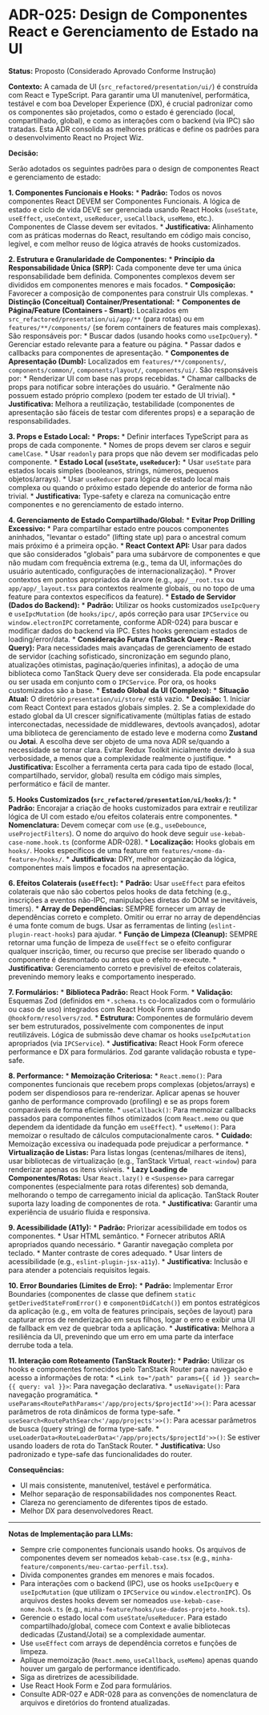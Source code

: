 # ADR-025: Design de Componentes React e Gerenciamento de Estado na UI

**Status:** Proposto (Considerado Aprovado Conforme Instrução)

**Contexto:**
A camada de UI (`src_refactored/presentation/ui/`) é construída com React e TypeScript. Para garantir uma UI manutenível, performática, testável e com boa Developer Experience (DX), é crucial padronizar como os componentes são projetados, como o estado é gerenciado (local, compartilhado, global), e como as interações com o backend (via IPC) são tratadas. Esta ADR consolida as melhores práticas e define os padrões para o desenvolvimento React no Project Wiz.

**Decisão:**

Serão adotados os seguintes padrões para o design de componentes React e gerenciamento de estado:

**1. Componentes Funcionais e Hooks:**
    *   **Padrão:** Todos os novos componentes React DEVEM ser Componentes Funcionais. A lógica de estado e ciclo de vida DEVE ser gerenciada usando React Hooks (`useState`, `useEffect`, `useContext`, `useReducer`, `useCallback`, `useMemo`, etc.). Componentes de Classe devem ser evitados.
    *   **Justificativa:** Alinhamento com as práticas modernas do React, resultando em código mais conciso, legível, e com melhor reuso de lógica através de hooks customizados.

**2. Estrutura e Granularidade de Componentes:**
    *   **Princípio da Responsabilidade Única (SRP):** Cada componente deve ter uma única responsabilidade bem definida. Componentes complexos devem ser divididos em componentes menores e mais focados.
    *   **Composição:** Favorecer a composição de componentes para construir UIs complexas.
    *   **Distinção (Conceitual) Container/Presentational:**
        *   **Componentes de Página/Feature (Containers - Smart):** Localizados em `src_refactored/presentation/ui/app/**` (para rotas) ou em `features/**/components/` (se forem containers de features mais complexas). São responsáveis por:
            *   Buscar dados (usando hooks como `useIpcQuery`).
            *   Gerenciar estado relevante para a feature ou página.
            *   Passar dados e callbacks para componentes de apresentação.
        *   **Componentes de Apresentação (Dumb):** Localizados em `features/**/components/`, `components/common/`, `components/layout/`, `components/ui/`. São responsáveis por:
            *   Renderizar UI com base nas props recebidas.
            *   Chamar callbacks de props para notificar sobre interações do usuário.
            *   Geralmente não possuem estado próprio complexo (podem ter estado de UI trivial).
    *   **Justificativa:** Melhora a reutilização, testabilidade (componentes de apresentação são fáceis de testar com diferentes props) e a separação de responsabilidades.

**3. Props e Estado Local:**
    *   **Props:**
        *   Definir interfaces TypeScript para as props de cada componente.
        *   Nomes de props devem ser claros e seguir `camelCase`.
        *   Usar `readonly` para props que não devem ser modificadas pelo componente.
    *   **Estado Local (`useState`, `useReducer`):**
        *   Usar `useState` para estados locais simples (booleanos, strings, números, pequenos objetos/arrays).
        *   Usar `useReducer` para lógica de estado local mais complexa ou quando o próximo estado depende do anterior de forma não trivial.
    *   **Justificativa:** Type-safety e clareza na comunicação entre componentes e no gerenciamento de estado interno.

**4. Gerenciamento de Estado Compartilhado/Global:**
    *   **Evitar Prop Drilling Excessivo:**
        *   Para compartilhar estado entre poucos componentes aninhados, "levantar o estado" (lifting state up) para o ancestral comum mais próximo é a primeira opção.
        *   **React Context API:** Usar para dados que são considerados "globais" para uma subárvore de componentes e que não mudam com frequência extrema (e.g., tema da UI, informações do usuário autenticado, configurações de internacionalização).
            *   Prover contextos em pontos apropriados da árvore (e.g., `app/__root.tsx` ou `app/app/_layout.tsx` para contextos realmente globais, ou no topo de uma feature para contextos específicos da feature).
    *   **Estado de Servidor (Dados do Backend):**
        *   **Padrão:** Utilizar os hooks customizados `useIpcQuery` e `useIpcMutation` (de `hooks/ipc/`, após correção para usar `IPCService` ou `window.electronIPC` corretamente, conforme ADR-024) para buscar e modificar dados do backend via IPC. Estes hooks gerenciam estados de loading/error/data.
        *   **Consideração Futura (TanStack Query - React Query):** Para necessidades mais avançadas de gerenciamento de estado de servidor (caching sofisticado, sincronização em segundo plano, atualizações otimistas, paginação/queries infinitas), a adoção de uma biblioteca como TanStack Query deve ser considerada. Ela pode encapsular ou ser usada em conjunto com o `IPCService`. Por ora, os hooks customizados são a base.
    *   **Estado Global da UI (Complexo):**
        *   **Situação Atual:** O diretório `presentation/ui/store/` está vazio.
        *   **Decisão:**
            1.  Iniciar com React Context para estados globais simples.
            2.  Se a complexidade do estado global da UI crescer significativamente (múltiplas fatias de estado interconectadas, necessidade de middlewares, devtools avançados), adotar uma biblioteca de gerenciamento de estado leve e moderna como **Zustand** ou **Jotai**. A escolha deve ser objeto de uma nova ADR se/quando a necessidade se tornar clara. Evitar Redux Toolkit inicialmente devido à sua verbosidade, a menos que a complexidade realmente o justifique.
    *   **Justificativa:** Escolher a ferramenta certa para cada tipo de estado (local, compartilhado, servidor, global) resulta em código mais simples, performático e fácil de manter.

**5. Hooks Customizados (`src_refactored/presentation/ui/hooks/`):**
    *   **Padrão:** Encorajar a criação de hooks customizados para extrair e reutilizar lógica de UI com estado e/ou efeitos colaterais entre componentes.
    *   **Nomenclatura:** Devem começar com `use` (e.g., `useDebounce`, `useProjectFilters`). O nome do arquivo do hook deve seguir `use-kebab-case-nome.hook.ts` (conforme ADR-028).
    *   **Localização:** Hooks globais em `hooks/`. Hooks específicos de uma feature em `features/<nome-da-feature>/hooks/`.
    *   **Justificativa:** DRY, melhor organização da lógica, componentes mais limpos e focados na apresentação.

**6. Efeitos Colaterais (`useEffect`):**
    *   **Padrão:** Usar `useEffect` para efeitos colaterais que não são cobertos pelos hooks de data fetching (e.g., inscrições a eventos não-IPC, manipulações diretas do DOM se inevitáveis, timers).
    *   **Array de Dependências:** SEMPRE fornecer um array de dependências correto e completo. Omitir ou errar no array de dependências é uma fonte comum de bugs. Usar as ferramentas de linting (`eslint-plugin-react-hooks`) para ajudar.
    *   **Função de Limpeza (Cleanup):** SEMPRE retornar uma função de limpeza de `useEffect` se o efeito configurar qualquer inscrição, timer, ou recurso que precise ser liberado quando o componente é desmontado ou antes que o efeito re-execute.
    *   **Justificativa:** Gerenciamento correto e previsível de efeitos colaterais, prevenindo memory leaks e comportamento inesperado.

**7. Formulários:**
    *   **Biblioteca Padrão:** React Hook Form.
    *   **Validação:** Esquemas Zod (definidos em `*.schema.ts` co-localizados com o formulário ou caso de uso) integrados com React Hook Form usando `@hookform/resolvers/zod`.
    *   **Estrutura:** Componentes de formulário devem ser bem estruturados, possivelmente com componentes de input reutilizáveis. Lógica de submissão deve chamar os hooks `useIpcMutation` apropriados (via `IPCService`).
    *   **Justificativa:** React Hook Form oferece performance e DX para formulários. Zod garante validação robusta e type-safe.

**8. Performance:**
    *   **Memoização Criteriosa:**
        *   `React.memo()`: Para componentes funcionais que recebem props complexas (objetos/arrays) e podem ser dispendiosos para re-renderizar. Aplicar apenas se houver ganho de performance comprovado (profiling) e se as props forem comparáveis de forma eficiente.
        *   `useCallback()`: Para memoizar callbacks passados para componentes filhos otimizados (com `React.memo` ou que dependem da identidade da função em `useEffect`).
        *   `useMemo()`: Para memoizar o resultado de cálculos computacionalmente caros.
        *   **Cuidado:** Memoização excessiva ou inadequada pode prejudicar a performance.
    *   **Virtualização de Listas:** Para listas longas (centenas/milhares de itens), usar bibliotecas de virtualização (e.g., TanStack Virtual, `react-window`) para renderizar apenas os itens visíveis.
    *   **Lazy Loading de Componentes/Rotas:** Usar `React.lazy()` e `<Suspense>` para carregar componentes (especialmente para rotas diferentes) sob demanda, melhorando o tempo de carregamento inicial da aplicação. TanStack Router suporta lazy loading de componentes de rota.
    *   **Justificativa:** Garantir uma experiência de usuário fluida e responsiva.

**9. Acessibilidade (A11y):**
    *   **Padrão:** Priorizar acessibilidade em todos os componentes.
        *   Usar HTML semântico.
        *   Fornecer atributos ARIA apropriados quando necessário.
        *   Garantir navegação completa por teclado.
        *   Manter contraste de cores adequado.
        *   Usar linters de acessibilidade (e.g., `eslint-plugin-jsx-a11y`).
    *   **Justificativa:** Inclusão e para atender a potenciais requisitos legais.

**10. Error Boundaries (Limites de Erro):**
    *   **Padrão:** Implementar Error Boundaries (componentes de classe que definem `static getDerivedStateFromError()` e `componentDidCatch()`) em pontos estratégicos da aplicação (e.g., em volta de features principais, seções de layout) para capturar erros de renderização em seus filhos, logar o erro e exibir uma UI de fallback em vez de quebrar toda a aplicação.
    *   **Justificativa:** Melhora a resiliência da UI, prevenindo que um erro em uma parte da interface derrube toda a tela.

**11. Interação com Roteamento (TanStack Router):**
    *   **Padrão:** Utilizar os hooks e componentes fornecidos pelo TanStack Router para navegação e acesso a informações de rota:
        *   `<Link to="/path" params={{ id }} search={{ query: val }}>`: Para navegação declarativa.
        *   `useNavigate()`: Para navegação programática.
        *   `useParams<RoutePathParams<'/app/projects/$projectId'>>()`: Para acessar parâmetros de rota dinâmicos de forma type-safe.
        *   `useSearch<RoutePathSearch<'/app/projects'>>()`: Para acessar parâmetros de busca (query string) de forma type-safe.
        *   `useLoaderData<RouteLoaderData<'/app/projects/$projectId'>>()`: Se estiver usando loaders de rota do TanStack Router.
    *   **Justificativa:** Uso padronizado e type-safe das funcionalidades do router.

**Consequências:**
*   UI mais consistente, manutenível, testável e performática.
*   Melhor separação de responsabilidades nos componentes React.
*   Clareza no gerenciamento de diferentes tipos de estado.
*   Melhor DX para desenvolvedores React.

---
**Notas de Implementação para LLMs:**
*   Sempre crie componentes funcionais usando hooks. Os arquivos de componentes devem ser nomeados `kebab-case.tsx` (e.g., `minha-feature/components/meu-cartao-perfil.tsx`).
*   Divida componentes grandes em menores e mais focados.
*   Para interações com o backend (IPC), use os hooks `useIpcQuery` e `useIpcMutation` (que utilizam o `IPCService` ou `window.electronIPC`). Os arquivos destes hooks devem ser nomeados `use-kebab-case-nome.hook.ts` (e.g., `minha-feature/hooks/use-dados-projeto.hook.ts`).
*   Gerencie o estado local com `useState`/`useReducer`. Para estado compartilhado/global, comece com Context e avalie bibliotecas dedicadas (Zustand/Jotai) se a complexidade aumentar.
*   Use `useEffect` com arrays de dependência corretos e funções de limpeza.
*   Aplique memoização (`React.memo`, `useCallback`, `useMemo`) apenas quando houver um gargalo de performance identificado.
*   Siga as diretrizes de acessibilidade.
*   Use React Hook Form e Zod para formulários.
*   Consulte ADR-027 e ADR-028 para as convenções de nomenclatura de arquivos e diretórios do frontend atualizadas.

